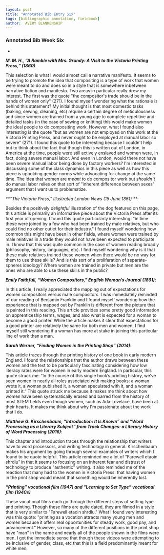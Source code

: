 ```yaml
---
layout: post
title: "Annotated Bib Entry Six"
tags: [bibliographic annotation, fieldbook]
author:  AVERY BLANKENSHIP
---
```


### Annotated Bib Week Six

-

_**M. M. H., “A Ramble with Mrs. Grundy: A Visit to the Victoria Printing Press,” (1860)**_:

This selection is what I would almost call a narrative manifesto. It seems to be trying to promote the idea that compositing is a type of work that women were meant to do and does so in a style that is somewhere inbetween narrative fiction and manifesto. Two areas in particular really drew my interest. The first was the quote "the compositor's trade should be in the hands of women only" (271). I found myself wondering what the rationale is behind this statement? My initial thought is that most domestic tasks (baking, sewing, cleaning, etc) require a certain degree of meticulousness and since women are trained from a young age to complete repetitive and detailed tasks (in the case of sewing or knitting) this would make women the ideal people to do compositing work. However, what I found also interesting is the quote "but as women are not employed on this work at the Victoria Printing Press, and never ought to be employed at manual labor so severe" (271). I found this quote to be interesting because I couldn't help but to think about the fact that though this is written out of London, in America at the time, people were still actively enslaved and women were, in fact, doing severe manual labor. And even in London, would there not have been severe manual labor being done by factory workers? I'm interested in discussing some of the class dynamics in this piece as well as how this piece is upholding gender norms while advocating for change at the same time. The idea that women are *meant* to do compositor work but *shouldn't* do manual labor relies on that sort of "inherent difference between sexes" argument that I want us to problematize.


_**“The Victoria Press,” Illustrated London News (15 June 1861) **_:

Besides the positively *delightful* illustration of the dog featured on this page, this article is primarily an informative piece about the Victoria Press after its first year of opening. I found this quote particularly interesting: "in time these were joined by a few who had been trained by male relatives, but who could find no other outlet for their industry." I found myself wondering how common this might have been in other fields, where women were trained by male relatives in a trade they would not have been expected to participate in. I know that this was quite common in the case of women reading broadly (philosophy, history, languages, etc). I find myself wondering why is it that these male relatives trained these women when there would be no way for them to use these skills? And is this sort of a proliferation of separate-spheres ideology? Where women are trained in private but men are the ones who are able to use these skills in the public?


_**Emily Faithfull, “Women Compositors,” English Woman’s Journal (1861)**_:

In this article, I really appreciated the mapping out of expectations for women compositors versus male compositors. I was immediately reminded of our reading of Benjamin Franklin and I found myself wondering how the experience that is mapped out by Franklin is different from the picture that is painted in this reading. This article provides some pretty good information on apprenticeship terms, wages, and also what is expected for a woman to become a good printer. While the article makes it clear that expectations for a good printer are relatively the same for both men and women, I find myself still wondering if a woman has more at stake in joining this particular line of work than a man.


_**Sarah Werner, “Finding Women in the Printing Shop” (2014)**_:

This article traces through the printing history of one book in early modern England. I found the relationships that the author draws between these women and the text to be particularly fascinating considering how low literacy rates were for women in early modern England. In particular, this quote struck me: “In the course of this single book’s printing history, we’ve seen women in nearly all roles associated with making books: a woman wrote it, a woman published it, a woman speculated with it, and a woman printed it.” This quote struck me because it makes me think about how women have been systematically erased and barred from the history of most STEM fields even though women, such as Ada Lovelace, have been at their hearts. It makes me think about why I'm passionate about the work that I do.


_**Matthew G. Kirschenbaum, “Introduction: It Is Known” and “Word Processing as a Literary Subject” from Track Changes: a Literary History of Word Processing (2016)**_:

This chapter and introduction traces through the relationship that writers have to word processors, and writing technology in general. Kirschenbaum makes his argument by going through several examples of writers which I found to be quote helpful. This article reminded me a lot of  “Farewell etaoin shrdlu” in that it seems to focusing on an inherent fear and distrust of technology to produce "authentic" writing. It also reminded me of the reaction that many had to the women in Victoria Press: that having women in the print shop would meant that something would be inherently lost.

_**“Printing” vocational film (1947) and “Learning to Set Type” vocational film (1940s)**_

These vocational films each go through the different steps of setting type and printing. Though these films are quite dated, they are filmed in a style that is very similar to "Farewell etaoin shrdlu." What I found very interesting was this quote: "printing as a vocation attracts many young men and women because it offers real opportunities for steady work, good pay, and advancement." However, so many of the different positions in the print shop have "man" in the name and nearly all of the people shown in the films were men. I got the immediate sense that though these videos were attempting to be inclusive of gender, class, etc that this is a field predominantly meant for white men. 
